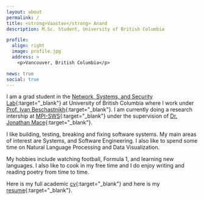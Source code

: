 ```yaml
---
layout: about
permalink: /
title: <strong>Vaastav</strong> Anand
description: M.Sc. Student, University of British Columbia

profile:
  align: right
  image: profile.jpg
  address: >
    <p>Vancouver, British Columbia</p>

news: true
social: true
---
```


I am a grad student in the [Network, Systems, and Security Lab](https://www.cs.ubc.ca/labs/nss/html/index.html){:target="\_blank"} at University of British Columbia where I work under [Prof. Ivan Beschastnikh](https://www.cs.ubc.ca/~bestchai/){:target="\_blank"}.
I am currently doing a research intership at [MPI-SWS](https://www.mpi-sws.org/){:target="\_blank"} under the supervision of [Dr. Jonathan Mace](https://people.mpi-sws.org/~jcmace/){:target="\_blank"}.

I like building, testing, breaking and fixing software systems. My main areas of interest are Systems, and Software Engineering.
I also like to spend some time on Natural Language Processing and Data Visualization.

My hobbies include watching football, Formula 1, and learning new languages. 
I also like to cook in my free time and I do enjoy writing and reading poetry from time to time.

Here is my full academic [cv](/assets/files/cv.pdf){:target="\_blank"} and here is my [resume](/assets/files/resume.pdf){:target="\_blank"}.
